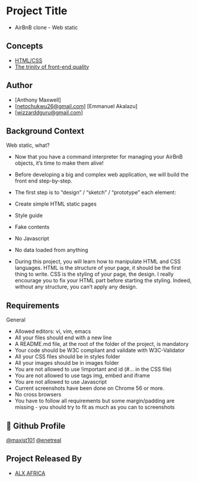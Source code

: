 
# Project Title
- AirBnB clone - Web static

## Concepts

 - [HTML/CSS](https://intranet.alxswe.com/concepts/2)
  - [The trinity of front-end quality](https://intranet.alxswe.com/concepts/4)

## Author

- [Anthony Maxwell]
- [netochukwu26@gmail.com]
[Emmanuel Akalazu]
- [wizzarddguru@gmail.com]


## Background Context

Web static, what?
- Now that you have a command interpreter for managing your AirBnB objects, it’s time to make them alive!

- Before developing a big and complex web application, we will build the front end step-by-step.

- The first step is to “design” / “sketch” / “prototype” each element:

- Create simple HTML static pages
- Style guide
- Fake contents
- No Javascript
- No data loaded from anything
- During this project, you will learn how to manipulate HTML and CSS languages. HTML is the structure of your page, it should be the first thing to write. CSS is the styling of your page, the design. I really encourage you to fix your HTML part before starting the styling. Indeed, without any structure, you can’t apply any design.

## Requirements

General
- Allowed editors: vi, vim, emacs
- All your files should end with a new line
- A README.md file, at the root of the folder of the project, is mandatory
- Your code should be W3C compliant and validate with W3C-Validator
- All your CSS files should be in styles folder
- All your images should be in images folder
- You are not allowed to use !important and id (#... in the CSS file)
- You are not allowed to use tags img, embed and iframe
- You are not allowed to use Javascript
- Current screenshots have been done on Chrome 56 or more.
- No cross browsers
- You have to follow all requirements but some margin/padding are missing - you should try to fit as much as you can to screenshots
## 🔗 Github Profile
[@maxist101](https://github.com/maxist101)
[@enetreal](https://github.com/enetreal)


## Project Released By

- [ALX AFRICA](https://www.alxafrica.com/)
